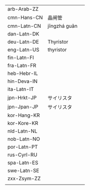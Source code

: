 | | | |
|-|-|-|
| arb-Arab-ZZ |  |  |
| cmn-Hans-CN | 晶闸管 |  |
| cmn-Latn-CN | jīngzhá guǎn |  |
| dan-Latn-DK |  |  |
| deu-Latn-DE | Thyristor |  |
| eng-Latn-US | thyristor |  |
| fin-Latn-FI |  |  |
| fra-Latn-FR |  |  |
| heb-Hebr-IL |  |  |
| hin-Deva-IN |  |  |
| ita-Latn-IT |  |  |
| jpn-Hrkt-JP | サイリスタ |  |
| jpn-Jpan-JP | サイリスタ |  |
| kor-Hang-KR |  |  |
| kor-Kore-KR |  |  |
| nld-Latn-NL |  |  |
| nob-Latn-NO |  |  |
| por-Latn-PT |  |  |
| rus-Cyrl-RU |  |  |
| spa-Latn-ES |  |  |
| swe-Latn-SE |  |  |
| zxx-Zsym-ZZ |  |  |
|  |  |  |
